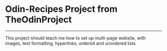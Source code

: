 # Odin-Recipes Project from TheOdinProject

----

This project should teach me how to set up multi-page website,
with images, text formatting, hyperlinks, ordered and unordered lists
